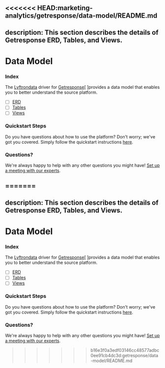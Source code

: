 <<<<<<< HEAD:marketing-analytics/getresponse/data-model/README.md
---
description: This section describes the details of Getresponse ERD, Tables, and Views.
---

# Data Model

### Index

The  [Lyftrondata](https://www.lyftrondata.com/) driver for [Getresponse](https://www.lyftrondata.com/integration/marketing-analytics/getresponse/)[ ]provides a data model that enables you to better understand the source platform.

* [ ] [ERD](../../../marketing-analytics/getresponse/data-model/erd.md)
* [ ] [Tables](../../../marketing-analytics/getresponse/data-model/tables.md)
* [ ] [Views](../../../marketing-analytics/getresponse/data-model/views.md)

### Quickstart Steps

Do you have questions about how to use the platform? Don't worry; we've got you covered. Simply follow the quickstart instructions [here](../../../marketing-analytics/getresponse/quickstart-steps.md).

### Questions? <a href="#questions" id="questions"></a>

We're always happy to help with any other questions you might have! [Set up a meeting with our experts](https://www.lyftrondata.com/book-a-meeting/).

=======
---
description: This section describes the details of Getresponse ERD, Tables, and Views.
---

# Data Model

### Index

The  [Lyftrondata](https://www.lyftrondata.com/) driver for [Getresponse](https://www.lyftrondata.com/integration/marketing-analytics/getresponse/)[ ]provides a data model that enables you to better understand the source platform.

* [ ] [ERD](../../../marketing-analytics/getresponse/data-model/erd.md)
* [ ] [Tables](../../../marketing-analytics/getresponse/data-model/tables.md)
* [ ] [Views](../../../marketing-analytics/getresponse/data-model/views.md)

### Quickstart Steps

Do you have questions about how to use the platform? Don't worry; we've got you covered. Simply follow the quickstart instructions [here](../../../marketing-analytics/getresponse/quickstart-steps.md).

### Questions? <a href="#questions" id="questions"></a>

We're always happy to help with any other questions you might have! [Set up a meeting with our experts](https://www.lyftrondata.com/book-a-meeting/).

>>>>>>> b16e3f0a3edf03146cc48577adbc0ee91cb4dc3d:getresponse/data-model/README.md
